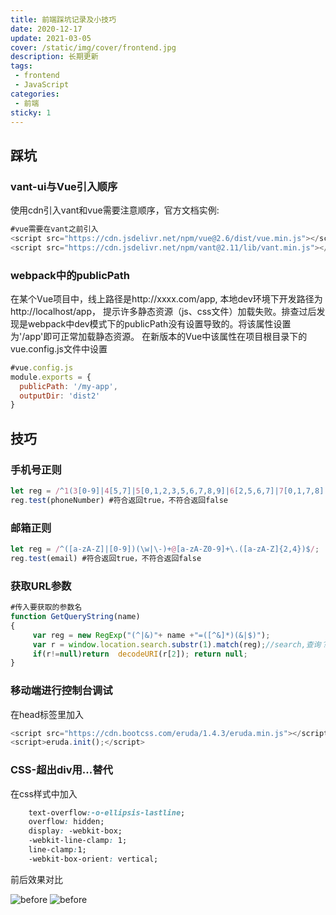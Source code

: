 ```yaml
---
title: 前端踩坑记录及小技巧
date: 2020-12-17
update: 2021-03-05
cover: /static/img/cover/frontend.jpg
description: 长期更新
tags:
 - frontend
 - JavaScript
categories: 
 - 前端
sticky: 1
---
```


## 踩坑
### vant-ui与Vue引入顺序
使用cdn引入vant和vue需要注意顺序，官方文档实例:
``` js
#vue需要在vant之前引入
<script src="https://cdn.jsdelivr.net/npm/vue@2.6/dist/vue.min.js"></script>
<script src="https://cdn.jsdelivr.net/npm/vant@2.11/lib/vant.min.js"></script>
```
### webpack中的publicPath
在某个Vue项目中，线上路径是http://xxxx.com/app, 本地dev环境下开发路径为http://localhost/app， 提示许多静态资源（js、css文件）加载失败。排查过后发现是webpack中dev模式下的publicPath没有设置导致的。将该属性设置为'/app'即可正常加载静态资源。
在新版本的Vue中该属性在项目根目录下的vue.config.js文件中设置
``` js
#vue.config.js
module.exports = {
  publicPath: '/my-app',
  outputDir: 'dist2'
}
```
## 技巧
### 手机号正则
``` js
let reg = /^1(3[0-9]|4[5,7]|5[0,1,2,3,5,6,7,8,9]|6[2,5,6,7]|7[0,1,7,8]|8[0-9]|9[1,8,9])\d{8}$/;
reg.test(phoneNumber) #符合返回true，不符合返回false
```
### 邮箱正则
``` js
let reg = /^([a-zA-Z]|[0-9])(\w|\-)+@[a-zA-Z0-9]+\.([a-zA-Z]{2,4})$/;
reg.test(email) #符合返回true，不符合返回false
```
### 获取URL参数
``` js
#传入要获取的参数名
function GetQueryString(name)
{
     var reg = new RegExp("(^|&)"+ name +"=([^&]*)(&|$)");
     var r = window.location.search.substr(1).match(reg);//search,查询？后面的参数，并匹配正则
     if(r!=null)return  decodeURI(r[2]); return null;
}
```
### 移动端进行控制台调试
在head标签里加入
``` js
<script src="https://cdn.bootcss.com/eruda/1.4.3/eruda.min.js"></script>
<script>eruda.init();</script>
```
### CSS-超出div用...替代
在css样式中加入
``` css
    text-overflow:-o-ellipsis-lastline;
    overflow: hidden;
    display: -webkit-box;
    -webkit-line-clamp: 1;
    line-clamp:1;
    -webkit-box-orient: vertical;
```
前后效果对比 

![before](https://i.loli.net/2021/03/12/bluHVWswS31XZYI.jpg)
![before](https://i.loli.net/2021/03/12/bluHVWswS31XZYI.jpg)
